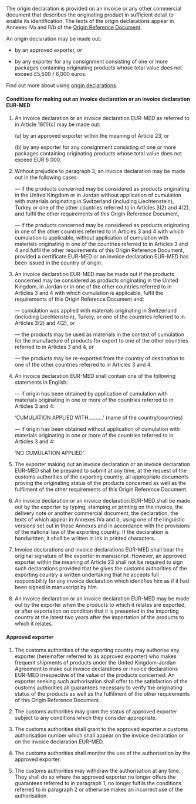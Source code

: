 The origin declaration is provided on an invoice or any other commercial document that describes the originating product in sufficient detail to enable its identification. The texts of the origin declarations appear in Annexes IVa and IVb of the [Origin Reference Document]({ord_url}).

An origin declaration may be made out:

- by an approved exporter, _or_

- by any exporter for any consignment consisting of one or more packages containing originating products whose total value does not exceed £5,500 / 6,000 euros.

Find out more about using [origin declarations](https://www.gov.uk/guidance/get-proof-of-origin-for-your-goods#origin-declaration).

#### Conditions for making out an invoice declaration or an invoice declaration EUR-MED

1. An invoice declaration or an invoice declaration EUR-MED as referred to in Article 16(1)(c) may be made out:

    (a) by an approved exporter within the meaning of Article 23, or 

    (b) by any exporter for any consignment consisting of one or more packages containing originating products whose total value does not exceed EUR 6 000. 

2. Without prejudice to paragraph 3, an invoice declaration may be made out in the following cases: 

    — if the products concerned may be considered as products originating in the United Kingdom or in Jordan without application of cumulation with materials originating in Switzerland (including Liechtenstein), Turkey or one of the other countries referred to in Articles 3(2) and 4(2), and fulfil the other requirements of this Origin Reference Document, 

    — if the products concerned may be considered as products originating in one of the other countries referred to in Articles 3 and 4 with which cumulation is applicable, without application of cumulation with materials originating in one of the countries referred to in Articles 3 and 4 and fulfil the other requirements of this Origin Reference Document, provided a certificate EUR-MED or an invoice declaration EUR-MED has been issued in the country of origin. 

3. An invoice declaration EUR-MED may be made out if the products concerned may be considered as products originating in the United Kingdom, in Jordan or in one of the other countries referred to in Articles 3 and 4 with which cumulation is applicable, fulfil the requirements of this Origin Reference Document and: 

    — cumulation was applied with materials originating in Switzerland (including Liechtenstein), Turkey, or one of the countries referred to in Articles 3(2) and 4(2), or 

    — the products may be used as materials in the context of cumulation for the manufacture of products for export to one of the other countries referred to in Articles 3 and 4, or 

    — the products may be re-exported from the country of destination to one of the other countries referred to in Articles 3 and 4. 

4. An invoice declaration EUR-MED shall contain one of the following statements in English: 

    — if origin has been obtained by application of cumulation with materials originating in one or more of the countries referred to in Articles 3 and 4: 

    ‘CUMULATION APPLIED WITH……….’ (name of the country/countries)

    — if origin has been obtained without application of cumulation with materials originating in one or more of the countries referred to in Articles 3 and 4: 

    ‘NO CUMULATION APPLIED’. 

5. The exporter making out an invoice declaration or an invoice declaration EUR-MED shall be prepared to submit at any time, at the request of the customs authorities of the exporting country, all appropriate documents proving the originating status of the products concerned as well as the fulfilment of the other requirements of this Origin Reference Document. 

6. An invoice declaration or an invoice declaration EUR-MED shall be made out by the exporter by typing, stamping or printing on the invoice, the delivery note or another commercial document, the declaration, the texts of which appear in Annexes IVa and b, using one of the linguistic versions set out in these Annexes and in accordance with the provisions of the national law of the exporting country. If the declaration is handwritten, it shall be written in ink in printed characters. 

7. Invoice declarations and invoice declarations EUR-MED shall bear the original signature of the exporter in manuscript. However, an approved exporter within the meaning of Article 23 shall not be required to sign such declarations provided that he gives the customs authorities of the exporting country a written undertaking that he accepts full responsibility for any invoice declaration which identifies him as if it had been signed in manuscript by him. 

8. An invoice declaration or an invoice declaration EUR-MED may be made out by the exporter when the products to which it relates are exported, or after exportation on condition that it is presented in the importing country at the latest two years after the importation of the products to which it relates. 

#### Approved exporter

1. The customs authorities of the exporting country may authorise any exporter (hereinafter referred to as approved exporter) who makes frequent shipments of products under the United Kingdom-Jordan Agreement to make out invoice declarations or invoice declarations EUR-MED irrespective of the value of the products concerned. An exporter seeking such authorisation shall offer to the satisfaction of the customs authorities all guarantees necessary to verify the originating status of the products as well as the fulfilment of the other requirements of this Origin Reference Document. 

2. The customs authorities may grant the status of approved exporter subject to any conditions which they consider appropriate. 

3. The customs authorities shall grant to the approved exporter a customs authorisation number which shall appear on the invoice declaration or on the invoice declaration EUR-MED. 

4. The customs authorities shall monitor the use of the authorisation by the approved exporter. 

5. The customs authorities may withdraw the authorisation at any time. They shall do so where the approved exporter no longer offers the guarantees referred to in paragraph 1, no longer fulfils the conditions referred to in paragraph 2 or otherwise makes an incorrect use of the authorisation. 
